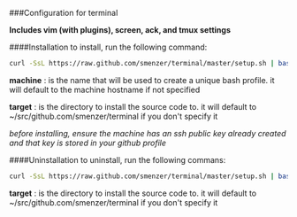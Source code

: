 ###Configuration for terminal

**Includes vim (with plugins), screen, ack, and tmux settings**

####Installation
to install, run the following command:
```bash
curl -SsL https://raw.github.com/smenzer/terminal/master/setup.sh | bash [-s machine [target]]
```
	
**machine**
: is the name that will be used to create a unique bash profile.  it will default to the machine hostname if not specified

**target** 
: is the directory to install the source code to.  it will default to ~/src/github.com/smenzer/terminal if you don't specify it

_before installing, ensure the machine has an ssh public key already created and that key is stored in your github profile_


####Uninstallation
to uninstall, run the following commans:
```bash
curl -SsL https://raw.github.com/smenzer/terminal/master/setup.sh | bash [-s target]
```

**target**
: is the directory to install the source code to.  it will default to ~/src/github.com/smenzer/terminal if you don't specify it
